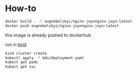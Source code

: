
# How-to

```bash
docker build . -t eugnebelskyi/nginx-joynnginx-joyn:latest
docker push eugnebelskyi/nginx-joynnginx-joyn:latest
```
this image is already pushed to dockerhub

run in [kind](https://kind.sigs.k8s.io/docs/user/quick-start/)

```bash
kind cluster create
kubectl apply -f k8s/deployment.yaml
kubect get pods 
kubect get svc
```
